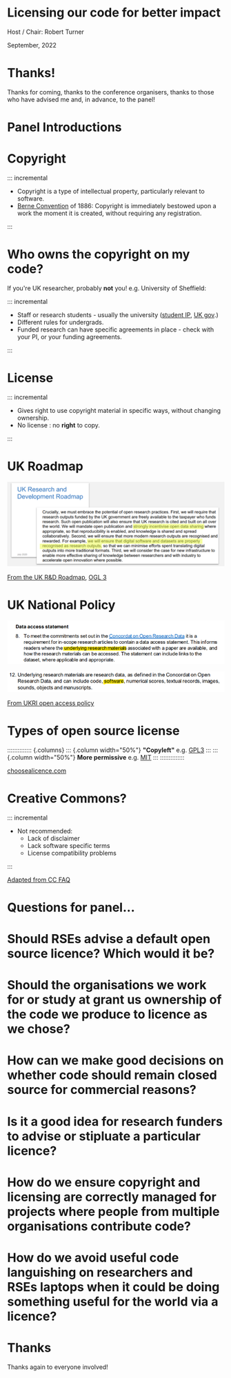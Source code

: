 # Licensing our code for better impact

<style>
    .reveal h1 { font-size: 2em; }
    .reveal h2 { font-size: 1.5em; }
</style>

Host / Chair: Robert Turner

September, 2022

# Thanks!

Thanks for coming, thanks to the conference organisers, thanks to those who have advised me and, in advance, to the panel!

# Panel Introductions

# Copyright

::: incremental

- Copyright is a type of intellectual property, particularly relevant to software.
- [Berne Convention](https://en.wikipedia.org/wiki/Berne_Convention) of 1886: Copyright is immediately bestowed upon a work the moment it is created, without requiring any registration.

:::

# Who owns the copyright on my code?

If you're UK researcher, probably **not** you! e.g. University of Sheffield:

::: incremental

- Staff or research students - usually the university ([student IP](https://www.sheffield.ac.uk/research-services/commercialisation/student-ip), [UK gov](https://www.legislation.gov.uk/ukpga/1988/48/section/11).)
- Different rules for undergrads.
- Funded research can have specific agreements in place - check with your PI, or your funding agreements.

:::

# License

::: incremental

- Gives right to use copyright material in specific ways, without changing ownership.
- No license : no **right** to copy.

:::

# UK Roadmap

![](images/roadmap.png)

[From the UK R&D Roadmap](https://www.gov.uk/government/publications/uk-research-and-development-roadmap), [OGL 3](https://www.nationalarchives.gov.uk/doc/open-government-licence/version/3/)

# UK National Policy

![](images/ukri_clause_8.png)

![](images/ukri_clause_12.png)

[From UKRI open access policy](https://www.ukri.org/publications/ukri-open-access-policy/)

# Types of open source license

:::::::::::::: {.columns}
::: {.column width="50%"}
**"Copyleft"** e.g. [GPL3](https://choosealicense.com/licenses/gpl-3.0/)
:::
::: {.column width="50%"}
**More permissive** e.g. [MIT](https://choosealicense.com/licenses/mit/)
:::
::::::::::::::

[choosealicence.com](https://choosealicense.com/)

# Creative Commons?

::: incremental

- Not recommended:
  - Lack of disclaimer
  - Lack software specific terms
  - License compatibility problems

:::

[Adapted from CC FAQ](https://creativecommons.org/faq/#can-i-apply-a-creative-commons-license-to-software)

# Questions for panel...

# Should RSEs advise a default open source licence? Which would it be?

# Should the organisations we work for or study at grant us ownership of the code we produce to licence as we chose?

# How can we make good decisions on whether code should remain closed source for commercial reasons?

# Is it a good idea for research funders to advise or stipluate a particular licence?

# How do we ensure copyright and licensing are correctly managed for projects where people from multiple organisations contribute code?

# How do we avoid useful code languishing on researchers and RSEs laptops when it could be doing something useful for the world via a licence?

# Thanks

Thanks again to everyone involved!
